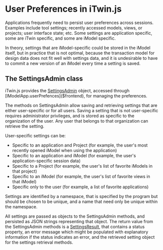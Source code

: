 # User Preferences in iTwin.js

Applications frequently need to persist user preferences across sessions. Examples include tool settings; recently accessed models, views, or projects; user interface state; etc. Some settings are application specific, some are iTwin specific, and some are iModel specific.

In theory, settings that are iModel-specific could be stored in the iModel itself, but in practice that is not optimal, because the transaction model for design data does not fit well with settings data, and it is undesirable to have to commit a new version of an iModel every time a setting is saved.

## The SettingsAdmin class

iTwin.js provides the [SettingsAdmin]($product-settings-client) object, accessed through [IModelApp.userPrefences]($frontend), for managing the preferences.

The methods on SettingsAdmin allow saving and retrieving settings that are either user-specific or for all users. Saving a setting that is not user-specific requires administrator privileges, and is stored as specific to the organization of the user. Any user that belongs to that organization can retrieve the setting.

User-specific settings can be:

- Specific to an application and Project (for example, the user's most recently opened iModel when using the application)
- Specific to an application and iModel (for example, the user's application-specific session data)
- Specific to a Project (for example, the user's list of favorite iModels in that project)
- Specific to an iModel (for example, the user's list of favorite views in that iModel)
- Specific only to the user (for example, a list of favorite applications)

Settings are identified by a namespace, that is specified by the program but should be chosen to be unique, and a name that need only be unique within the namespace.

All settings are passed as objects to the SettingsAdmin methods, and persisted as JSON strings representing that object. The return value from the SettingsAdmin methods is a [SettingsResult]($product-settings-client), that contains a status property, an error message which might be populated with explanatory information if the status indicates an error, and the retrieved setting object for the settings retrieval methods.
